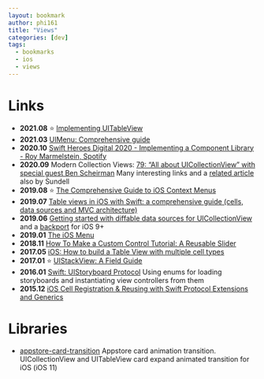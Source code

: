 ```yaml
---
layout: bookmark
author: phi161
title: "Views"
categories: [dev]
tags:
  - bookmarks
  - ios
  - views
---
```


# Links

* **2021.08** ⭐️ [Implementing UITableView](https://www.nbelov.com/garden/implementing-uitableview)
* **2021.03** [UIMenu: Comprehensive guide](https://nemecek.be/blog/88/uimenu-comprehensive-guide)
* **2020.10** [Swift Heroes Digital 2020 - Implementing a Component Library - Roy Marmelstein, Spotify](https://www.youtube.com/watch?v=pQhUM0sds-E)
* **2020.09** Modern Collection Views: [79: “All about UICollectionView” with special guest Ben Scheirman](https://www.swiftbysundell.com/podcast/79/) Many interesting links and a [related article](https://www.swiftbysundell.com/articles/building-modern-collection-views-in-swift/) also by Sundell
* **2019.08** ⭐️ [The Comprehensive Guide to iOS Context Menus](https://kylebashour.com/posts/context-menu-guide)
* **2019.07** [Table views in iOS with Swift: a comprehensive guide (cells, data sources and MVC architecture)](http://matteomanferdini.com/the-correct-way-to-display-lists-in-ios-and-what-many-developers-do-wrong/)
* **2019.06** [Getting started with diffable data sources for UICollectionView](https://www.kairadiagne.com/2019/06/10/getting-started-with-diffable-data-sources-for-uicollectionview.html) and a [backport](https://github.com/ra1028/DiffableDataSources) for iOS 9+
* **2019.01** [The iOS Menu](https://codea.io/blog/the-ios-menu/)
* **2018.11** [How To Make a Custom Control Tutorial: A Reusable Slider](https://www.raywenderlich.com/7595-how-to-make-a-custom-control-tutorial-a-reusable-slider)
* **2017.05** [iOS: How to build a Table View with multiple cell types](https://medium.com/ios-os-x-development/ios-how-to-build-a-table-view-with-multiple-cell-types-2df91a206429)
* **2017.01** ⭐️ [UIStackView: A Field Guide](https://medium.com/the-traveled-ios-developers-guide/uistackview-a-field-guide-c1b64f098f6d)
* **2016.01** [Swift: UIStoryboard Protocol](https://medium.com/swift-programming/uistoryboard-safer-with-enums-protocol-extensions-and-generics-7aad3883b44d) Using enums for loading storyboards and instantiating view controllers from them
* **2015.12** [iOS Cell Registration & Reusing with Swift Protocol Extensions and Generics](https://medium.com/@gonzalezreal/ios-cell-registration-reusing-with-swift-protocol-extensions-and-generics-c5ac4fb5b75e)


# Libraries

* [appstore-card-transition](https://github.com/appssemble/appstore-card-transition) Appstore card animation transition. UICollectionView and UITableView card expand animated transition for iOS (iOS 11)
